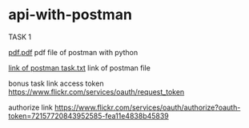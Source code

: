 
# api-with-postman
TASK 1

[pdf.pdf](https://github.com/Sanchu457/api-with-postman/files/8736177/pdf.pdf)
pdf file of postman with python

[link of postman task.txt](https://github.com/Sanchu457/api-with-postman/files/8736181/link.of.postman.task.txt)
link of postman file

bonus task link
access token https://www.flickr.com/services/oauth/request_token

authorize link https://www.flickr.com/services/oauth/authorize?oauth-token=72157720843952585-fea11e4838b45839
